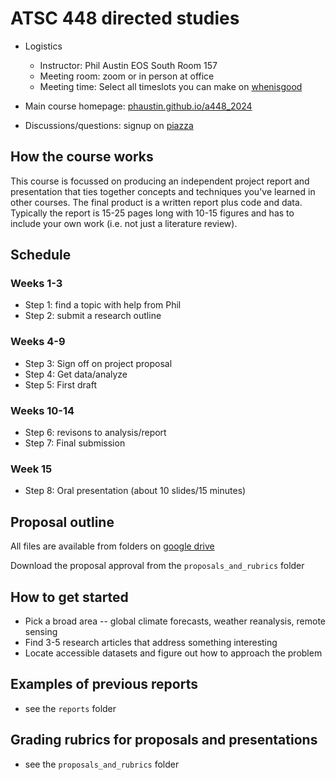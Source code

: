 # ATSC 448 directed studies

- Logistics
  - Instructor:  Phil Austin EOS South Room 157
  - Meeting room: zoom or in person at office
  - Meeting time: Select all timeslots you can make on [whenisgood](https://whenisgood.net/xj4khmm)


- Main course homepage: [phaustin.github.io/a448_2024](https://phaustin.github.io/a448_2024)

- Discussions/questions: signup on [piazza](https://piazza.com/ubc.ca/winterterm22024/atsc448)

## How the course works

This course is focussed on producing an independent project report and presentation that ties together concepts and techniques you've learned in other courses.  The final product is a written report plus code and data.  Typically the report is 15-25 pages long with 10-15 figures and has to include your own work (i.e. not just a literature review).


## Schedule

### Weeks 1-3

- Step 1: find a topic with help from Phil
- Step 2: submit a research outline

### Weeks 4-9

- Step 3: Sign off on project proposal
- Step 4: Get data/analyze
- Step 5: First draft

### Weeks 10-14

- Step 6: revisons to analysis/report
- Step 7: Final submission

### Week 15 

- Step 8: Oral presentation (about 10 slides/15 minutes)

## Proposal outline

All files are available from folders on [google drive](https://drive.google.com/drive/folders/10XWa7el3TCekLNQSKrkUizzBSNyz4grQ?usp=sharing)



Download the proposal approval from the `proposals_and_rubrics` folder 

## How to get started

- Pick a broad area -- global climate forecasts, weather reanalysis, remote sensing
- Find 3-5 research articles that address something interesting
- Locate accessible datasets and figure out how to approach the problem

## Examples of previous reports

- see the `reports` folder

## Grading rubrics for proposals and presentations

- see the `proposals_and_rubrics` folder



